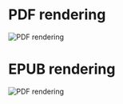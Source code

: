

# PDF rendering

![PDF rendering](/gladiatr72/images/blob/master/gladiatr72/images/raw/master/sample-from-pdf.png)

# EPUB rendering

![PDF rendering](/gladiatr72/images/blob/master/gladiatr72/images/raw/master/sample-from-epub.png)
